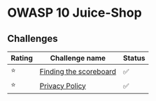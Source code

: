 # OWASP 10 Juice-Shop

## Challenges
| Rating | Challenge name | Status |
|---|---|---|
| ⭐ | [Finding the scoreboard](https://github.com/datthinh1801/Writeups/blob/main/OWASP%2010%20Juice-Shop/Finding%20the%20scoreboard.md) | ✅ |
| ⭐ | [Privacy Policy](https://github.com/datthinh1801/Writeups/blob/main/OWASP%2010%20Juice-Shop/Privacy%20Policy.md) | ✅ |
